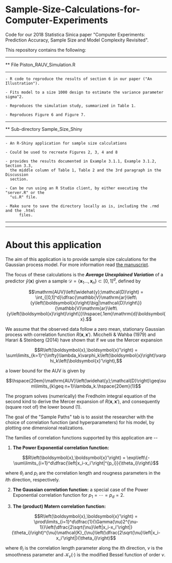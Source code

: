 # Sample-Size-Calculations-for-Computer-Experiments
Code for our 2018 Statistica Sinica paper "Computer Experiments: Prediction Accuracy, Sample Size and Model Complexity Revisited".


This repository contains the following:

**********************************************************************************************
** File Piston_RAUV_Simulation.R
**********************************************************************************************

	- R code to reproduce the results of section 6 in our paper ("An Illustration").

	- Fits model to a size 1000 design to estimate the variance parameter sigma^2.
	
	- Reproduces the simulation study, summarized in Table 1.

	- Reproduces Figure 6 and Figure 7.


**********************************************************************************************
** Sub-directory Sample_Size_Shiny
**********************************************************************************************

	- An R-Shiny application for sample size calculations

	- Could be used to recreate Figures 2, 3, 4 and 8

	- provides the results documented in Example 3.1.1, Example 3.1.2, Section 3.3, 
	  the middle column of Table 1, Table 2 and the 3rd paragraph in the Discussion 
	  section.

	- Can be run using an R Studio client, by either executing the "server.R" or the 
	  "ui.R" file.

	- Make sure to save the directory locally as is, including the .rmd and the .html 
          files.

**********************************************************************************************
**********************************************************************************************

# About this application

The aim of this application is to provide sample size calculations for the Gaussian process model. For more information read [the manuscript](https://b38efb82-a-62cb3a1a-s-sites.googlegroups.com/site/ofirhararishomepage/Sample_Size_Revisited.pdf?attachauth=ANoY7cocRxLf7yLkbT3uauaHg-e7eHSgED_RRyIGZ74c9y9ub5xYK7_jckKQXYft63DWVOiPcSCDLEIA0RPVUx6ItLhSV9Zo3hio_4EiFy6ayOVN9WfnHU8QeCuEjg814Hz3BI0YW8jnuhZFRLqKpIElpREIIXktVtqqG0ECflxi2VYWMV5SkBI83fInw0lMhs-Op-X7gsuOZccTd8eQD0sR-dOKVGvOrani8ZI04LVnsuDKIW5bxMI%3D&attredirects=0). 

The focus of these calculations is the **_Average Unexplained Variation_** of a predictor $\widehat{y}\left(\boldsymbol{x}\right)$ given a sample $\mathcal{D}=\left\lbrace\boldsymbol{x}_1\ldots,\boldsymbol{x}_n\right\rbrace\subset [0,1]^d$, defined by 

```math
\mathrm{AUV}\left(\widehat{y};\mathcal{D}\right) = \int_{[0,1]^d}\dfrac{\mathbb{V}\mathrm{ar}\left\{y\left(\boldsymbol{x}\right)\big|\mathcal{D}\right\}}{\mathbb{V}\mathrm{ar}\left\{y\left(\boldsymbol{x}\right)\right\}}\hspace{.1em}\mathrm{d}\boldsymbol{x}.
```

We assume that the observed data follow a zero mean, stationary Gaussian process with correlation function $R\left(\boldsymbol{x},\boldsymbol{x}'\right)$. Micchelli & Wahba (1979) and Harari & Steinberg (2014) have shown that if we use the Mercer expansion
```math
R\left(\boldsymbol{x},\boldsymbol{x}'\right) = \sum\limits_{k=1}^{\infty}\lambda_k\varphi_k\left(\boldsymbol{x}\right)\varphi_k\left(\boldsymbol{x}'\right),
```
a lower bound for the AUV is given by
```math
\hspace{20em}\mathrm{AUV}\left(\widehat{y};\mathcal{D}\right)\geq\sum\limits_{k\geq n+1}\lambda_k.\hspace{20em}(1)
```
The program solves (numerically) the Fredholm integral equation of the second kind to derive the Mercer expansion of $R\left(\boldsymbol{x},\boldsymbol{x}'\right)$, and consequently (square root of) the lower bound $(1)$.

The goal of the "Sample Paths" tab is to assist the researcher with the choice of correlation function (and hyperparameters) for his model, by plotting one dimensional realizations.

The families of correlation functions supported by this application are --

1. **The Power Exponential correlation function:**
```math
R\left(\boldsymbol{x},\boldsymbol{x}'\right) = 
\exp\left\{-\sum\limits_{i=1}^d\dfrac{\left|x_i-x_i'\right|^{p_i}}{\theta_i}\right\}
```
where $\theta_i$ and $p_i$ are the correlation length and rougness parameters in the $i$th direction, respectively.

2. **The Gaussian correlation function:**
a special case of the Power Exponential correlation function for $p_1=\cdots=p_d=2$.

3. **The (product) Matern correlation function:**
```math
R\left(\boldsymbol{x},\boldsymbol{x}'\right) = \prod\limits_{i=1}^d\dfrac{1}{\Gamma(\nu)2^{\nu-1}}\left(\dfrac{2\sqrt{\nu}\left|x_i-x_i'\right|}{\theta_i}\right)^{\nu}\mathcal{K}_{\nu}\left(\dfrac{2\sqrt{\nu}\left|x_i-x_i'\right|}{\theta_i}\right)
```
where $\theta_i$ is the correlation length parameter along the $i$th direction, $\nu$ is the smoothness parameter and $\mathcal{K}_{\nu}\left(\cdot\right)$ is the modified
Bessel function of order $\nu$.


<script type="text/x-mathjax-config">
   MathJax.Hub.Config({  "HTML-CSS": { minScaleAdjust: 125, availableFonts: [] }  });
</script>
